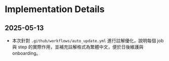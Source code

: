 # Implementation Details

## 2025-05-13
- 本次針對 `.github/workflows/auto_update.yml` 進行註解優化，說明每個 job 與 step 的實際作用，並補充註解格式為繁體中文，便於日後維護與 onboarding。
